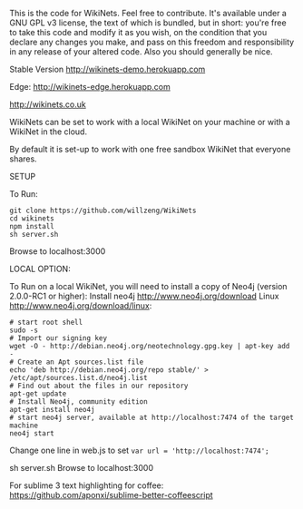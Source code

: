 This is the code for WikiNets. Feel free to contribute. It's available under a GNU GPL v3 license, the text of which is bundled, but in short: you're free to take this code and modify it as you wish, on the condition that you declare any changes you make, and pass on this freedom and responsibility in any release of your altered code. Also you should generally be nice.

Stable Version
http://wikinets-demo.herokuapp.com

Edge:
http://wikinets-edge.herokuapp.com

http://wikinets.co.uk

WikiNets can be set to work with a local WikiNet on your machine or with a WikiNet in the cloud.

By default it is set-up to work with one free sandbox WikiNet that everyone shares.

SETUP

To Run:

  ```
  git clone https://github.com/willzeng/WikiNets
  cd wikinets
  npm install
  sh server.sh
  ```
  Browse to localhost:3000

LOCAL OPTION:

To Run on a local WikiNet, you will need to install a copy of Neo4j (version 2.0.0-RC1 or higher):
  Install neo4j http://www.neo4j.org/download
  Linux http://www.neo4j.org/download/linux:

    # start root shell
    sudo -s
    # Import our signing key
    wget -O - http://debian.neo4j.org/neotechnology.gpg.key | apt-key add - 
    # Create an Apt sources.list file
    echo 'deb http://debian.neo4j.org/repo stable/' > /etc/apt/sources.list.d/neo4j.list
    # Find out about the files in our repository
    apt-get update
    # Install Neo4j, community edition
    apt-get install neo4j
    # start neo4j server, available at http://localhost:7474 of the target machine
    neo4j start

  Change one line in web.js to set
    ```
    var url = 'http://localhost:7474';
    ```

  sh server.sh
  Browse to localhost:3000


  For sublime 3 text highlighting for coffee:
  https://github.com/aponxi/sublime-better-coffeescript
